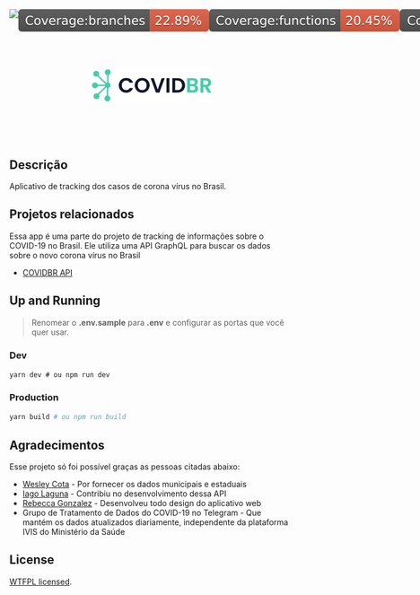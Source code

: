 <div style="display: flex;">
  <img src="https://api.netlify.com/api/v1/badges/186f33aa-e78e-4516-bbb0-4a44e08eeafc/deploy-status">
  <img src="./badges/badge-branches.svg">
  <img src="./badges/badge-functions.svg">
  <img src="./badges/badge-lines.svg">
  <img src="./badges/badge-statements.svg">
</div>

<div align="center">
  <br />
  <br />
  <br />
  

 <p align="center">
  <a href="https://covidbr.netlify.com/" target="blank">
    <img src="public/COVIDBR.svg" width="220" alt="COVIDBR Logo" />
  </a>
  </p>
  <br />
  <br />
  <br />
</div>

## Descrição
Aplicativo de tracking dos casos de corona vírus no Brasil.

## Projetos relacionados
Essa app é uma parte do projeto de tracking de informações sobre o COVID-19 no Brasil. Ele utiliza uma API GraphQL para buscar os dados sobre o novo corona vírus no Brasil
  - [COVIDBR API](https://github.com/vmarcosp/covidbr-api)

## Up and Running

> Renomear o **.env.sample** para **.env** e configurar as portas que você quer usar.

### Dev
```sh;
yarn dev # ou npm run dev
```

### Production
```sh
yarn build # ou npm run build

```

## Agradecimentos

Esse projeto só foi possível graças as pessoas citadas abaixo:
- [Wesley Cota](https://github.com/wcota) - Por fornecer os dados municipais e estaduais
- [Iago Laguna](https://github.com/iagolaguna) - Contribiu no desenvolvimento dessa API
- [Rebecca Gonzalez](https://dribbble.com/rebeccagonzalez) - Desenvolveu todo design do aplicativo web
- Grupo de Tratamento de Dados do COVID-19 no Telegram - Que mantém os dados atualizados diariamente, independente da plataforma IVIS do Ministério da Saúde


## License

[WTFPL licensed](LICENSE).

